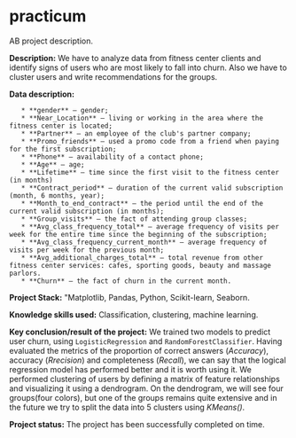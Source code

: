 # practicum
AB project description.

**Description:**
We have to analyze data from fitness center clients and identify signs of users who are most likely to fall into churn. Also we have to cluster users and write recommendations for the groups.
    
**Data description:**
    
       * **gender** — gender;
       * **Near_Location** — living or working in the area where the fitness center is located;
       * **Partner** — an employee of the club's partner company;
       * **Promo_friends** — used a promo code from a friend when paying for the first subscription;    
       * **Phone** — availability of a contact phone;
       * **Age** — age;
       * **Lifetime** — time since the first visit to the fitness center (in months)
       * **Contract_period** — duration of the current valid subscription (month, 6 months, year);
       * **Month_to_end_contract** — the period until the end of the current valid subscription (in months);
       * **Group_visits** — the fact of attending group classes;
       * **Avg_class_frequency_total** — average frequency of visits per week for the entire time since the beginning of the subscription;
       * **Avg_class_frequency_current_month** — average frequency of visits per week for the previous month;
       * **Avg_additional_charges_total** — total revenue from other fitness center services: cafes, sporting goods, beauty and massage parlors.
       * **Churn** — the fact of churn in the current month.
       
**Project Stack:**
"Matplotlib, Pandas, Python, Scikit-learn, Seaborn.

**Knowledge skills used:**
Classification, clustering, machine learning.

**Key conclusion/result of the project:** 
    We trained two models to predict user churn, using `LogisticRegression` and `RandomForestClassifier`. Having evaluated the metrics of the proportion of correct answers (_Accuracy_), accuracy (_Rrecision_) and completeness (_Recall_), we can say that the logical regression model has performed better and it is worth using it.
    We performed clustering of users by defining a matrix of feature relationships and visualizing it using a dendrogram. On the dendrogram, we will see four groups(four colors), but one of the groups remains quite extensive and in the future we try to split the data into 5 clusters using _KMeans()_.

**Project status:**
The project has been successfully completed on time.
